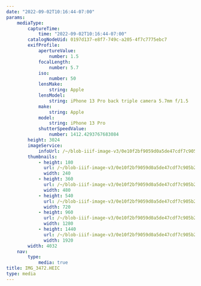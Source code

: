 ```yaml
---
date: "2022-09-02T10:16:44-07:00"
params:
    mediaType:
        captureTime:
            time: "2022-09-02T10:16:44-07:00"
        catalogNodeUid: 0197d137-e8f7-749c-a205-4f7c7775ebc7
        exifProfile:
            apertureValue:
                number: 1.5
            focalLength:
                number: 5.7
            iso:
                number: 50
            lensMake:
                string: Apple
            lensModel:
                string: iPhone 13 Pro back triple camera 5.7mm f/1.5
            make:
                string: Apple
            model:
                string: iPhone 13 Pro
            shutterSpeedValue:
                number: 1412.4293767683084
        height: 3024
        imageService:
            infoUrl: /~/blob-iiif-image-v3/0e10f2bf9059d0a5de47cdf7c905b2d930ed0cccbcc6d93cbfddf09ebc313b55/info.json
        thumbnails:
            - height: 180
              url: /~/blob-iiif-image-v3/0e10f2bf9059d0a5de47cdf7c905b2d930ed0cccbcc6d93cbfddf09ebc313b55/full/240%2C180/0/default.jpg
              width: 240
            - height: 360
              url: /~/blob-iiif-image-v3/0e10f2bf9059d0a5de47cdf7c905b2d930ed0cccbcc6d93cbfddf09ebc313b55/full/480%2C360/0/default.jpg
              width: 480
            - height: 540
              url: /~/blob-iiif-image-v3/0e10f2bf9059d0a5de47cdf7c905b2d930ed0cccbcc6d93cbfddf09ebc313b55/full/720%2C540/0/default.jpg
              width: 720
            - height: 960
              url: /~/blob-iiif-image-v3/0e10f2bf9059d0a5de47cdf7c905b2d930ed0cccbcc6d93cbfddf09ebc313b55/full/1280%2C960/0/default.jpg
              width: 1280
            - height: 1440
              url: /~/blob-iiif-image-v3/0e10f2bf9059d0a5de47cdf7c905b2d930ed0cccbcc6d93cbfddf09ebc313b55/full/1920%2C1440/0/default.jpg
              width: 1920
        width: 4032
    nav:
        type:
            media: true
title: IMG_3472.HEIC
type: media
---
```

